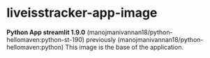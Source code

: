 # liveisstracker-app-image

**Python App streamlit 1.9.0** (manojmanivannan18/python-hellomaven:python-st-190) previously (manojmanivannan18/python-hellomaven:python)
This image is the base of the application.
